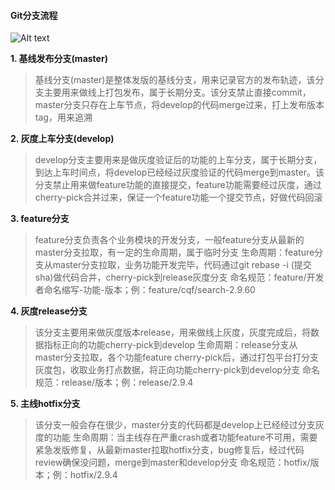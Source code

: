 
#### Git分支流程

![Alt text](./1557110199655.png)


**1. 基线发布分支(master)**
>基线分支(master)是整体发版的基线分支，用来记录官方的发布轨迹，该分支主要用来做线上打包发布，属于长期分支。该分支禁止直接commit，master分支只存在上车节点，将develop的代码merge过来，打上发布版本tag，用来追溯

**2. 灰度上车分支(develop)**

>develop分支主要用来是做灰度验证后的功能的上车分支，属于长期分支，到达上车时间点，将develop已经经过灰度验证的代码merge到master。该分支禁止用来做feature功能的直接提交，feature功能需要经过灰度，通过cherry-pick合并过来，保证一个feature功能一个提交节点，好做代码回滚

**3. feature分支**

>feature分支负责各个业务模块的开发分支，一般feature分支从最新的master分支拉取，有一定的生命周期，属于临时分支
生命周期：feature分支从master分支拉取，业务功能开发完毕，代码通过git rebase -i (提交sha)做代码合并，cherry-pick到release灰度分支
命名规范：feature/开发者命名缩写-功能-版本；例：feature/cqf/search-2.9.60

**4. 灰度release分支**
>该分支主要用来做灰度版本release，用来做线上灰度，灰度完成后，将数据指标正向的功能cherry-pick到develop
生命周期：release分支从master分支拉取，各个功能feature cherry-pick后，通过打包平台打分支灰度包，收取业务打点数据，将正向功能cherry-pick到develop分支
命名规范：release/版本；例：release/2.9.4

**5. 主线hotfix分支**

>该分支一般会存在很少，master分支的代码都是develop上已经经过分支灰度的功能
生命周期：当主线存在严重crash或者功能feature不可用，需要紧急发版修复，从最新master拉取hotfix分支，bug修复后，经过代码review确保没问题，merge到master和develop分支
命名规范：hotfix/版本；例：hotfix/2.9.4